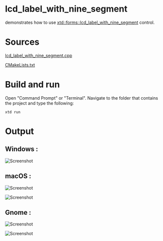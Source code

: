 # lcd_label_with_nine_segment

demonstrates how to use [xtd::forms::lcd_label_with_nine_segment](../../../src/xtd_forms/include/xtd/forms/lcd_label_with_nine_segment.hpp) control.

# Sources

[lcd_label_with_nine_segment.cpp](lcd_label_with_nine_segment.cpp)

[CMakeLists.txt](CMakeLists.txt)

# Build and run

Open "Command Prompt" or "Terminal". Navigate to the folder that contains the project and type the following:

```shell
xtd run
```

# Output

## Windows :

![Screenshot](../../../docs/pictures/examples/lcd_label_with_nine_segment_w.png)

## macOS :

![Screenshot](../../../docs/pictures/examples/lcd_label_with_nine_segment_m.png)

![Screenshot](../../../docs/pictures/examples/lcd_label_with_nine_segment_md.png)

## Gnome :

![Screenshot](../../../docs/pictures/examples/lcd_label_with_nine_segment_g.png)

![Screenshot](../../../docs/pictures/examples/lcd_label_with_nine_segment_gd.png)
